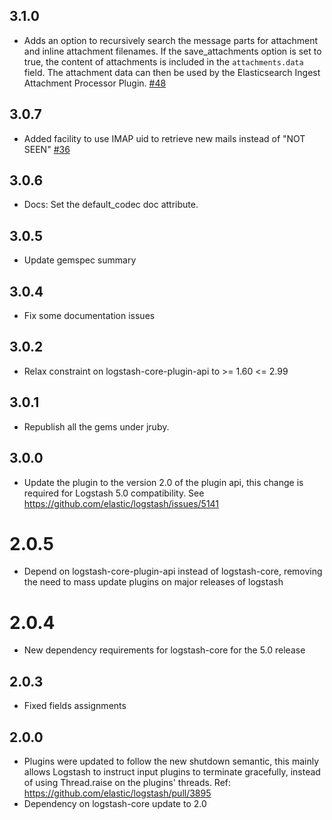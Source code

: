 ## 3.1.0
  - Adds an option to recursively search the message parts for attachment and inline attachment filenames. If the save_attachments option is set to true, the content of attachments is included in the `attachments.data` field. The attachment data can then be used by the Elasticsearch Ingest Attachment Processor Plugin.
  [#48](https://github.com/logstash-plugins/logstash-input-imap/pull/48)

## 3.0.7
  - Added facility to use IMAP uid to retrieve new mails instead of "NOT SEEN" [#36](https://github.com/logstash-plugins/logstash-input-imap/pull/36)

## 3.0.6
  - Docs: Set the default_codec doc attribute.

## 3.0.5
  - Update gemspec summary

## 3.0.4
  - Fix some documentation issues

## 3.0.2
  - Relax constraint on logstash-core-plugin-api to >= 1.60 <= 2.99

## 3.0.1
  - Republish all the gems under jruby.
## 3.0.0
  - Update the plugin to the version 2.0 of the plugin api, this change is required for Logstash 5.0 compatibility. See https://github.com/elastic/logstash/issues/5141
# 2.0.5
  - Depend on logstash-core-plugin-api instead of logstash-core, removing the need to mass update plugins on major releases of logstash
# 2.0.4
  - New dependency requirements for logstash-core for the 5.0 release
## 2.0.3
 - Fixed fields assignments

## 2.0.0
 - Plugins were updated to follow the new shutdown semantic, this mainly allows Logstash to instruct input plugins to terminate gracefully,
   instead of using Thread.raise on the plugins' threads. Ref: https://github.com/elastic/logstash/pull/3895
 - Dependency on logstash-core update to 2.0

